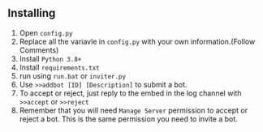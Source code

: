 
## Installing
1. Open `config.py`
2. Replace all the variavle in `config.py` with your own information.(Follow Comments)
3. Install `Python 3.8+`
4. Install `requirements.txt`
5. run using `run.bat` or `inviter.py`
6. Use `>>addbot [ID] [Description]` to submit a bot. 
7. To accept or reject, just reply to the embed in the log channel with `>>accept` or `>>reject`
8. Remember that you will need `Manage Server` permission to accept or reject a bot. This is the same permission you need to invite a bot.
